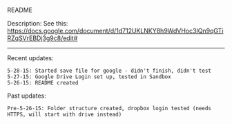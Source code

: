 README

Description: 
See this: 
https://docs.google.com/document/d/1d712UKLNKY8h9WdVHoc3IQn9qGTiRZqSVrEBDj3g9c8/edit#

_______________________________________________________________________________________


Recent updates: 

	5-28-15: Started save file for google - didn't finish, didn't test
	5-27-15: Google Drive Login set up, tested in Sandbox
	5-26-15: README created

Past updates: 

	Pre-5-26-15: Folder structure created, dropbox login tested (needs HTTPS, will start with drive instead)